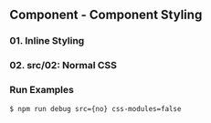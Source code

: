## Component - Component Styling

### 01. Inline Styling
### 02. src/02: Normal CSS 

### Run Examples
```bash
$ npm run debug src={no} css-modules=false
```